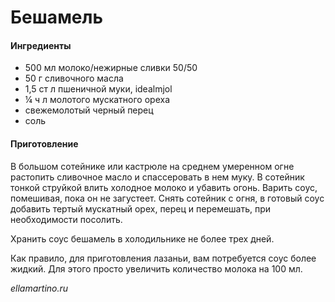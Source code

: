 # Бешамель

#### Ингредиенты

* 500 мл молоко/нежирные сливки 50/50
* 50 г сливочного масла
* 1,5 ст л пшеничной муки, idealmjol
* ¼ ч л молотого мускатного ореха
* свежемолотый черный перец
* соль

#### Приготовление

В большом сотейнике или кастрюле на среднем умеренном огне растопить сливочное масло и спассеровать в нем муку. В сотейник тонкой струйкой влить холодное молоко и убавить огонь. Варить соус, помешивая, пока он не загустеет. Снять сотейник с огня, в готовый соус добавить тертый мускатный орех, перец и перемешать, при необходимости посолить.

Хранить соус бешамель в холодильнике не более трех дней.

Как правило, для приготовления лазаньи, вам потребуется соус более жидкий. Для этого просто увеличить количество молока на 100 мл.

*ellamartino.ru*
